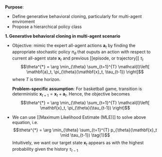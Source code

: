 **Purpose**:
- Define generative behavioral cloning, particularly for multi-agent enviroment
- Propose a hierarchical policy class

**1. Generative behavioral cloning in multi-agent scenario**
- Objective: mimic the expert all-agent actions $\mathbf{a}_t$ by finding the appropriate stochastic policy  $\pi_{\theta}$ that ouputs an action with respect to current all-agent state $\mathbf{x}_t$ and previous [[episode, or trajectory]] $\tau_t$
	$$\theta^{*} = \arg \min_{\theta} \sum_{t=1}^{T} \mathcal{l}\left[ \mathbf{a}_t, \pi_{\theta}(\mathbf{x}_t, \tau_{t-1}) \right]$$
	where $T$ is time horizon.

	**Problem-specific assumption**: For basketball game, transition is deterministic $\mathbf{x}_{t+1} = \mathbf{x}_t + \mathbf{a}_t$. Hence, the objective becomes
	$$\theta^{*} = \arg \min_{\theta} \sum_{t=1}^{T} \mathcal{l}\left[ \mathbf{x}_t, \pi_{\theta}(\tau_{t-1}) \right]$$
- We can use [[Maximum Likelihood Estimate (MLE)]] to solve above equation, i.e.
	$$\theta^{*} = \arg \min_{\theta} \sum_{t=1}^{T} p_{\theta}(\mathbf{x}_t \mid \tau_{t-1}) \tag{1}$$
	Intuitively, we want our target state $\mathbf{x}_t$ appears as with the highest probability given the history $\tau_{t-1}$

